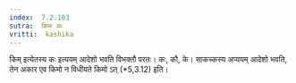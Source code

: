 ```yaml
---
index:  7.2.103
sutra:  किमः कः
vritti:  kashika 
---
```


किम् इत्येतस्य कः इत्ययम् आदेशो भवति विभक्तौ परतः। कः, कौ, के। साकच्कस्य अप्ययम् आदेशो भवति, तेन अकार एव किमो न विधीयते किमो ऽत् (*5,3.12) इति।


